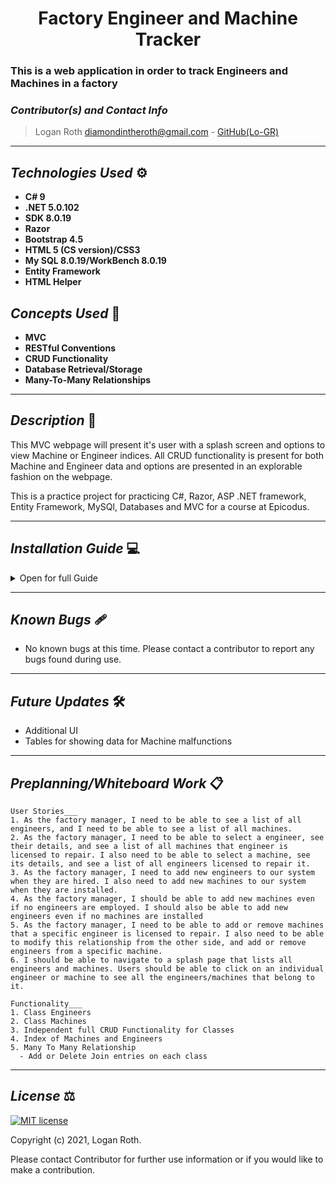 # <div align="center"> **Factory Engineer and Machine Tracker** </div>
### This is a web application in order to track Engineers and Machines in a factory

 ### _Contributor(s) and Contact Info_
> Logan Roth diamondintheroth@gmail.com - [GitHub(Lo-GR)](https://github.com/Lo-GR)

---

## _Technologies Used_ ⚙

* **C# 9**
* **.NET 5.0.102**
* **SDK 8.0.19**
* **Razor**
* **Bootstrap 4.5**
* **HTML 5 (CS version)/CSS3**
* **My SQL 8.0.19/WorkBench 8.0.19**
* **Entity Framework**
* **HTML Helper**

## _Concepts Used_ 🧠

* **MVC**
* **RESTful Conventions**
* **CRUD Functionality**
* **Database Retrieval/Storage**
* **Many-To-Many Relationships**

---

## _Description_ 📃
This MVC webpage will present it's user with a splash screen and options to view Machine or Engineer indices. All CRUD functionality is present for both Machine and Engineer data and options are presented in an explorable fashion on the webpage. 

This is a practice project for practicing C#, Razor, ASP .NET framework, Entity Framework, MySQl, Databases and MVC for a course at Epicodus.

---

## _Installation Guide_ 💻 

<details>
<summary>Open for full Guide</summary>

### _Cloning and Initial Setup_

> Repository: https://github.com/Lo-GR/Factory.Solution.git
1. In your terminal of choice or [GitHub's Desktop Application](https://desktop.github.com/) , clone the above repository from Github. For further explanation on how to clone this repository, please visit [GitHub's Documentation](https://docs.github.com/en/github/using-git/which-remote-url-should-i-use).
2. Ensure you are running .NET Core SDK by using the command dotnet --version in your terminal. If a version number is not presented, please visit [this download page for .NET 5 and install the applicable software for your OS](https://dotnet.microsoft.com/download/dotnet/5.0). 
3. Once you verify you are running a .NET 5, navigate in your terminal to Factory directory within the Factory.Solution directory you just cloned. Once there, run "dotnet build" in your terminal to build application within directory. 
4. In your terminal, while still in Factory directory, run "dotnet restore."
5. You will require a text or code editor to complete the following steps. [VS Code is recommended](https://code.visualstudio.com/)


### _Installation: Database Recreation_

1. Ensure you are running MySQL Server 8 and MySQL WorkBench 8. If you are running windows, use the [Windows Installer ](https://dev.mysql.com/downloads/installer/) for MySQL and follow the instructions provided by the installer. For Macs, visit [MySQL Commuinity Downloads](https://dev.mysql.com/downloads/mysql/) and select macOS from the Operation Systems. This will be a manual installation. If you need additional assistance on this, please visit Epicodus's [Learn How to Program Article](https://www.learnhowtoprogram.com/c-and-net/getting-started-with-c/installing-and-configuring-mysql).
2. Once you verify you have SQL installed, create a file called "appsettings.json" in the production subdirectory "Factory." Paste the following into this file.
```
{
  "ConnectionStrings": {
      "DefaultConnection": "Server=localhost;Port={PORT OF SERVER};database=logan_roth;uid=root;pwd={PASSWORD OF SERVER};"
  }
}
```
3. In your terminal, in the same directory as above, run "dotnet ef database update"
### _Installation: General Use_

1. Back in your terminal in the Factory production directory, type "dotnet run." The terminal will present local host routes for you to navigate to in your browser. An example would be "http://localhost:5000." Enter this into a web browser of choice to use this application. Keep the terminal running as it is being used to control the local server.
2. When finished, exit the terminal or use the command "CTRL C"(Windows) or "CMD C"(Mac) to shut down the local server.

</details>

---

## _Known Bugs_ 🩹
* No known bugs at this time. Please contact a contributor to report any bugs found during use.

---

## _Future Updates_ 🛠
* Additional UI
* Tables for showing data for Machine malfunctions

---

## _Preplanning/Whiteboard Work_ 📋
```
User Stories___
1. As the factory manager, I need to be able to see a list of all engineers, and I need to be able to see a list of all machines.
2. As the factory manager, I need to be able to select a engineer, see their details, and see a list of all machines that engineer is licensed to repair. I also need to be able to select a machine, see its details, and see a list of all engineers licensed to repair it.
3. As the factory manager, I need to add new engineers to our system when they are hired. I also need to add new machines to our system when they are installed.
4. As the factory manager, I should be able to add new machines even if no engineers are employed. I should also be able to add new engineers even if no machines are installed
5. As the factory manager, I need to be able to add or remove machines that a specific engineer is licensed to repair. I also need to be able to modify this relationship from the other side, and add or remove engineers from a specific machine.
6. I should be able to navigate to a splash page that lists all engineers and machines. Users should be able to click on an individual engineer or machine to see all the engineers/machines that belong to it.

Functionality___
1. Class Engineers
2. Class Machines 
3. Independent full CRUD Functionality for Classes
4. Index of Machines and Engineers
5. Many To Many Relationship
  - Add or Delete Join entries on each class
```
---

## _License_ ⚖️

[![MIT license](https://img.shields.io/badge/License-MIT-blue.svg)](https://opensource.org/licenses/MIT)

Copyright (c) 2021, Logan Roth.

Please contact Contributor for further use information or if you would like to make a contribution.
